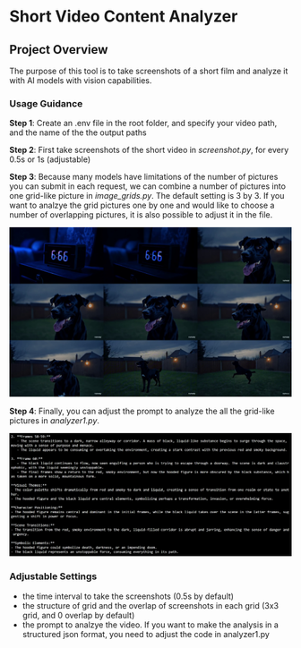 # Short Video Content Analyzer

## Project Overview
The purpose of this tool is to take screenshots of a short film and analyze it with AI models with vision capabilities.


### Usage Guidance ###

**Step 1**: Create an .env file in the root folder, and specify your video path, and the name of the the output paths

**Step 2**: First take screenshots of the short video in *screenshot.py*, for every 0.5s or 1s (adjustable)

**Step 3**: Because many models have limitations of the number of pictures you can submit in each request, we can combine a number of pictures into one grid-like picture in *image_grids.py*. The default setting is 3 by 3. If you want to analzye the grid pictures one by one and would like to choose a number of overlapping pictures, it is also possible to adjust it in the file.

<div align="center">
<img src="Assets/grid_009_018.png" width="600">
</div>

**Step 4**: Finally, you can adjust the prompt to analyze the all the grid-like pictures in *analyzer1.py*.

<div align="center">
<img src="Assets/analysis_sample.png" width="600">
</div>

### Adjustable Settings ###
- the time interval to take the screenshots (0.5s by default)
- the structure of grid and the overlap of screenshots in each grid (3x3 grid, and 0 overlap by default)
- the prompt to analzye the video. If you want to make the analysis in a structured json format, you need to adjust the code in analyzer1.py